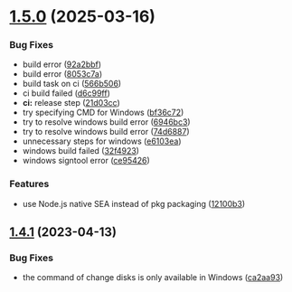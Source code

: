 # [1.5.0](https://github.com/analyticsjs/git-commit-analytics/compare/v1.4.1...v1.5.0) (2025-03-16)


### Bug Fixes

* build error ([92a2bbf](https://github.com/analyticsjs/git-commit-analytics/commit/92a2bbf00302bcf3cd42968e23d0963b66b00d59))
* build error ([8053c7a](https://github.com/analyticsjs/git-commit-analytics/commit/8053c7a054f8213a942c2bffd38d91eff9ba10c3))
* build task on ci ([566b506](https://github.com/analyticsjs/git-commit-analytics/commit/566b506cdad9d6c39fcb05b9a21895c0e65fe5c1))
* ci build failed ([d6c99ff](https://github.com/analyticsjs/git-commit-analytics/commit/d6c99ff4ded266755b0bb07e087bc0f8c6daf8fb))
* **ci:** release step ([21d03cc](https://github.com/analyticsjs/git-commit-analytics/commit/21d03cc68d67ff117ef5ff988f80843f42242b61))
* try specifying CMD for Windows ([bf36c72](https://github.com/analyticsjs/git-commit-analytics/commit/bf36c7245a0aaf1bbecf42f05380bc0bffcad7a0))
* try to resolve windows build error ([6946bc3](https://github.com/analyticsjs/git-commit-analytics/commit/6946bc3d41c5359e07495c0c1672efd7b7650eb2))
* try to resolve windows build error ([74d6887](https://github.com/analyticsjs/git-commit-analytics/commit/74d6887dcf687ba3c633c1e5e5f5d0cfcc3a9453))
* unnecessary steps for windows ([e6103ea](https://github.com/analyticsjs/git-commit-analytics/commit/e6103ea4be4702c457101c197b4b0bc718ee9d0c))
* windows build failed ([32f4923](https://github.com/analyticsjs/git-commit-analytics/commit/32f49238f354afaa4967096b2ca2c2517c672f3f))
* windows signtool error ([ce95426](https://github.com/analyticsjs/git-commit-analytics/commit/ce95426d9f7bf8e0cb678a06e525676e844fe51c))


### Features

* use Node.js native SEA instead of pkg packaging ([12100b3](https://github.com/analyticsjs/git-commit-analytics/commit/12100b39c0b9debe3cd0b2ea448320d243204c32))

## [1.4.1](https://github.com/analyticsjs/git-commit-analytics/compare/v1.4.0...v1.4.1) (2023-04-13)


### Bug Fixes

* the command of change disks is only available in Windows ([ca2aa93](https://github.com/analyticsjs/git-commit-analytics/commit/ca2aa93a19accae38306fecc00041fff3c35bebd))
